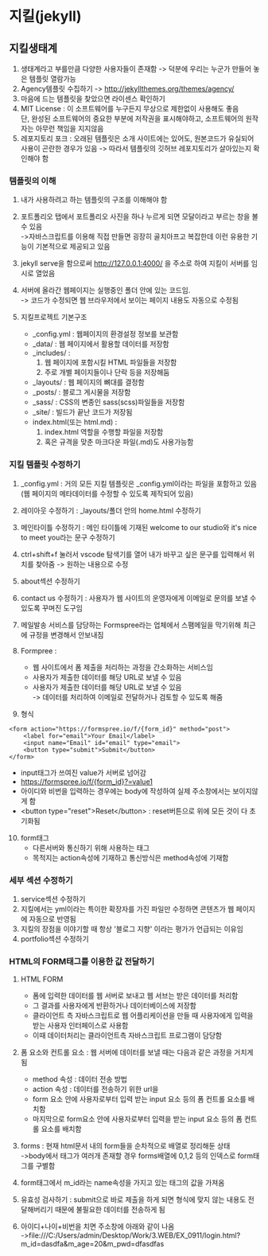 # 지킬(jekyll)

## 지킬생태계

1. 생태계라고 부를만큼 다양한 사용자들이 존재함 -> 덕분에 우리는 누군가 만들어 놓은 템플릿 열람가능
2. Agency템플릿 수집하기 -> http://jekyllthemes.org/themes/agency/
3. 마음에 드는 템플릿을 찾았으면 라이센스 확인하기
4. MIT License : 이 소프트웨어를 누구든지 무상으로 제한없이 사용해도 좋음
	<br>단, 완성된 소프트웨어의 중요한 부분에 저작권을 표시해야하고, 소프트웨어의 원작자는 아무런 책임을 지지않음
5. 레포지토리 포크 : 오래된 템플릿은 소개 사이트에는 있어도, 원본코드가 유실되어 사용이 곤란한 경우가 있음 -> 따라서 템플릿의 깃허브 레포지토리가 살아있는지 확인해야 함

### 템플릿의 이해

1. 내가 사용하려고 하는 템플릿의 구조를 이해해야 함
2. 포트폴리오 탭에서 포트폴리오 사진을 하나 누르게 되면 모달이라고 부르는 창을 볼 수 있음
<br>->자바스크립트를 이용해 직접 만들면 굉장히 골치아프고 복잡한데 이런 유용한 기능이 기본적으로 제공되고 있음

3. jekyll serve을 함으로써 http://127.0.0.1:4000/ 을 주소로 하여 지킬이 서버를 임시로 열었음
4. 서버에 올라간 웹페이지는 실행중인 폴더 안에 있는 코드임. 
<br>-> 코드가 수정되면 웹 브라우저에서 보이는 페이지 내용도 자동으로 수정됨

5. 지킬프로젝트 기본구조
    - _config.yml : 웹페이지의 환경설정 정보를 보관함
    - _data/ : 웹 페이지에서 활용할 데이터를 저장함
    - _includes/ : 
        1. 웹 페이지에 포함시킬 HTML 파일들을 저장함
        2. 주로 개별 페이지들이나 단락 등을 저장해둠
    - _layouts/ : 웹 페이지의 뼈대를 결정함
    - _posts/ : 블로그 게시물을 저장함
    - _sass/ : CSS의 변종인 sass(scss)파일들을 저장함
    - _site/ : 빌드가 끝난 코드가 저장됨
    - index.html(또는 html.md) : 
        1. index.html 역할을 수행할 파일을 저장함
        2. 혹은 규격을 맞춘 마크다운 파일(.md)도 사용가능함

### 지킬 템플릿 수정하기

1. _config.yml : 거의 모든 지킬 템플릿은 _config.yml이라는 파일을 포함하고 있음
<br>(웹 페이지의 메타데이터를 수정할 수 있도록 제작되어 있음)

2. 레이아웃 수정하기 : _layouts/폴더 안의 home.html 수정하기
3. 메인타이틀 수정하기 : 메인 타이틀에 기재된 welcome to our studio와 it's nice to meet you라는 문구 수정하기
4. ctrl+shift+f 눌러서 vscode 탐색기를 열어 내가 바꾸고 싶은 문구를 입력해서 위치를 찾아줌 -> 원하는 내용으로 수정
5. about섹션 수정하기
6. contact us 수정하기 : 사용자가 웹 사이트의 운영자에게 이메일로 문의를 보낼 수 있도록 꾸며진 도구임
7. 메일발송 서비스를 담당하는 Formspree라는 업체에서 스팸메일을 막기위해 최근에 규정을 변경해서 안보내짐
8. Formpree : 
    - 웹 사이트에서 폼 제출을 처리하는 과정을 간소화하는 서비스임
    - 사용자가 제출한 데이터를 해당 URL로 보낼 수 있음
    - 사용자가 제출한 데이터를 해당 URL로 보낼 수 있음
    <br>-> 데이터를 처리하여 이메일로 전달하거나 검토할 수 있도록 해줌
9. 형식
```JS
<form action="https://formspree.io/f/{form_id}" method="post">
  	<label for="email">Your Email</label>
  	<input name="Email" id="email" type="email">
  	<button type="submit">Submit</button>
</form>
```
- input태그가 쓰여진 value가 서버로 넘어감
- https://formspree.io/f/{form_id}?=value1
- 아이디와 비번을 입력하는 경우에는 body에 작성하여 실제 주소창에서는 보이지않게 함
- <button type="reset"\>Reset</button\> : reset버튼으로 위에 모든 것이 다 초기화됨
10. form태그
    - 다른서버와 통신하기 위해 사용하는 태그
    - 목적지는 action속성에 기재하고 통신방식은 method속성에 기재함

### 세부 섹션 수정하기

1. service섹션 수정하기
2. 지킬에서는 yml이라는 특이한 확장자를 가진 파일만 수정하면 콘텐츠가 웹 페이지에 자동으로 반영됨
3. 지킬의 장점을 이야기할 때 항상 '블로그 지향' 이라는 평가가 언급되는 이유임
4. portfolio섹션 수정하기

### HTML의 FORM태그를 이용한 값 전달하기

1. HTML FORM
    - 폼에 입력한 데이터를 웹 서버로 보내고 웹 서브는 받은 데이터를 처리함
    - 그 결과를 사용자에게 반환하거나 데이터베이스에 저장함
    - 클라이언트 측 자바스크립트로 웹 어플리케이션을 만들 때 사용자에게 입력을 받는 사용자 인터페이스로 사용함
    - 이때 데이터처리는 클라이언트측 자바스크립트 프로그램이 담당함
2. 폼 요소와 컨트롤 요소 : 웹 서버에 데이터를 보낼 때는 다음과 같은 과정을 거치게 됨
    - method 속성 : 데이터 전송 방법
    - action 속성 : 데이터를 전송하기 위한 url을 
    - form 요소 안에 사용자로부터 입력 받는 input 요소 등의 폼 컨트롤 요소를 배치함
    - 마지막으로 form요소 안에 사용자로부터 입력을 받는 input 요소 등의 폼 컨트롤 요소를 배치함
3. forms : 현재 html문서 내의 form들을 순차적으로 배열로 정리해둔 상태
<br>->body에서 태그가 여러개 존재할 경우 forms배열에 0,1,2 등의 인덱스로 form태그를 구별함

4. form태그에서 m_id라는 name속성을 가지고 있는 태그의 값을 가져옴
5. 유효성 검사하기 : submit으로 바로 제출을 하게 되면 형식에 맞지 않는 내용도 전달해버리기 때문에 불필요한 데이터를 전송하게 됨
6. 아이디+나이+비번을 치면 주소창에 아래와 같이 나옴
<br>->file:///C:/Users/admin/Desktop/Work/3.WEB/EX_0911/login.html?m_id=dasdfa&m_age=20&m_pwd=dfasdfas